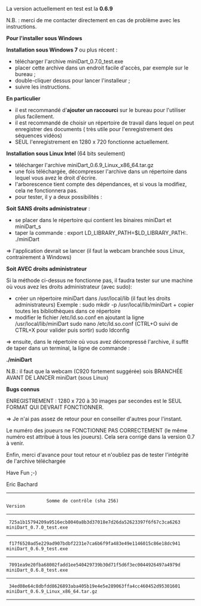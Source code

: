 La version actuellement en test est la **0.6.9**

N.B. : merci de me contacter directement en cas de problème avec les instructions.


**Pour l'installer sous Windows**

**Installation sous Windows 7** ou plus récent :

* télécharger l'archive miniDart_0.7.0_test.exe
* placer cette archive dans un endroit facile d'accès, par exemple sur le bureau ;
* double-cliquer dessus pour lancer l'installeur ;
* suivre les instructions.

**En particulier**

* il est recommandé d'**ajouter un raccourci** sur le bureau pour l'utiliser plus facilement.
* il est recommandé de choisir un répertoire de travail dans lequel on peut enregistrer des documents ( très utile pour l'enregistrement des séquences vidéos)
* SEUL l'enregistrement en 1280 x 720 fonctionne actuellement.

**Installation sous Linux Intel**  (64 bits seulement)

- télécharger l'archive miniDart_0.6.9_Linux_x86_64.tar.gz
- une fois téléchargée, décompresser l'archive dans un répertoire dans lequel vous avez le droit d'écrire.
- l'arborescence tient compte des dépendances, et si vous la modifiez, cela ne fonctionnera pas.
- pour tester, il y a deux possibilités :

**Soit SANS droits administrateur** :
- se placer dans le répertoire qui contient les binaires miniDart et miniDart_s
- taper la commande :  export LD_LIBRARY_PATH=$LD_LIBRARY_PATH:. ./miniDart

=> l'application devrait se lancer (il faut la webcam branchée sous Linux, contrairement à Windows)

**Soit AVEC droits administrateur**

Si la méthode ci-dessus ne fonctionne pas, il faudra tester sur une machine où vous avez les droits administrateur (avec sudo):

- créer un répertoire miniDart dans /usr/local/lib (il faut les droits administrateurs)
Exemple : sudo mkdir -p /usr/local/lib/miniDart + copier toutes les bibliothèques dans ce répertoire
- modifier le fichier /etc/ld.so.conf en ajoutant la ligne  /usr/local/lib/miniDart
sudo nano /etc/ld.so.conf    (CTRL+O suivi de CTRL+X pour valider puis sortir)
sudo ldconfig

=> ensuite, dans le répertoire où vous avez décompressé l'archive, il suffit de taper dans un terminal, la ligne de commande :

**./miniDart**

N.B.: il faut que la webcam (C920 fortement suggérée) sois BRANCHÉE AVANT DE LANCER miniDart (sous Linux)



**Bugs connus**

ENREGISTREMENT : 1280 x 720 à 30 images par secondes est le SEUL FORMAT QUI DEVRAIT FONCTIONNER.

=> Je n'ai pas assez de retour pour en conseiller d'autres pour l'instant.

Le numéro des joueurs ne FONCTIONNE PAS CORRECTEMENT (le même numéro est attribué à tous les joueurs). Cela sera corrigé dans la version 0.7 à venir.


Enfin, merci d'avance pour tout retour et n'oubliez pas de tester l'intégrité de l'archive téléchargée 

Have Fun ;-)

Eric Bachard


************************************************************************************************************
                   Somme de contrôle (sha 256)                                   Version

************************************************************************************************************

     725a1b15794209a9516ecb8040a8b3d37018e7d26da52623397f6f67c3ca6263  miniDart_0.7.0_test.exe

************************************************************************************************************

     f17f6520ad5e229ad907bdbf2231e7ca6b6f9fa483e49e1146015c86e18dc941  miniDart_0.6.9_test.exe

************************************************************************************************************

     7091ea9e20fba68002fadd1ee540429739b30d71f5d6f3ec0044926497a4979d  miniDart_0.6.8_test.exe

************************************************************************************************************

     34ed08e64c8dbfdd8626893aba405b19e4e5e289063ffa4cc460452d95301601  miniDart_0.6.9_Linux_x86_64.tar.gz

************************************************************************************************************


